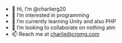 - 👋 Hi, I’m @charlierg20
- 👀 I’m interested in programming
- 🌱 I’m currently learning Unity and also PHP
- 💞️ I’m looking to collaborate on nothing atm
- 📫 Reach me at charlie@crgmg.com

<!---
charlierg20/charlierg20 is a ✨ special ✨ repository because its `README.md` (this file) appears on your GitHub profile.
You can click the Preview link to take a look at your changes.
--->
